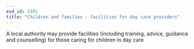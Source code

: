 ```yaml
---
esd_id: 3101
title: "Children and families - facilities for day care providers"
---
```


A local authority may provide facilities (including training, advice, guidance and counselling) for those caring for children in day care    

